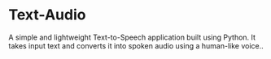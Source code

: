# Text-Audio
A simple and lightweight Text-to-Speech application built using Python. It takes input text and converts it into spoken audio using a human-like voice..

